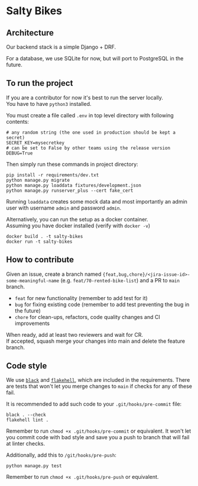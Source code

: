 # Salty Bikes

## Architecture

Our backend stack is a simple Django + DRF.

For a database, we use SQLite for now, but will port to PostgreSQL in the future.

## To run the project

If you are a contributor for now it's best to run the server locally.   
You have to have `python3` installed.

You must create a file called `.env` in top level directory with following contents:
```
# any random string (the one used in production should be kept a secret)
SECRET_KEY=mysecretkey
# can be set to False by other teams using the release version
DEBUG=True
```

Then simply run these commands in project directory:
```
pip install -r requirements/dev.txt
python manage.py migrate
python manage.py loaddata fixtures/development.json
python manage.py runserver_plus --cert fake_cert
```
Running `loaddata` creates some mock data and most importantly an admin user with username `admin` and password `admin`.

Alternatively, you can run the setup as a docker container.   
Assuming you have docker installed (verify with `docker -v`)

```
docker build . -t salty-bikes
docker run -t salty-bikes
```

## How to contribute

Given an issue, create a branch named `{feat,bug,chore}/<jira-issue-id>-some-meaningful-name` (e.g. `feat/70-rented-bike-list`) and a PR to `main` branch.   
- `feat` for new functionality (remember to add test for it)
- `bug` for fixing existing code (remember to add test preventing the bug in the future)
- `chore` for clean-ups, refactors, code quality changes and CI improvements
  
When ready, add at least two reviewers and wait for CR.   
If accepted, squash merge your changes into main and delete the feature branch.


## Code style

We use [`black`](https://github.com/psf/black) and [`flakehell`](https://flakehell.readthedocs.io/), which are included in the requirements.
There are tests that won't let you merge changes to `main` if checks for any of these fail.

It is recommended to add such code to your `.git/hooks/pre-commit` file:
```
black . --check
flakehell lint .
```
Remember to run `chmod +x .git/hooks/pre-commit` or equivalent.
It won't let you commit code with bad style and save you a push to branch that will fail at linter checks.

Additionally, add this to `/git/hooks/pre-push`:
```
python manage.py test
```
Remember to run `chmod +x .git/hooks/pre-push` or equivalent.
